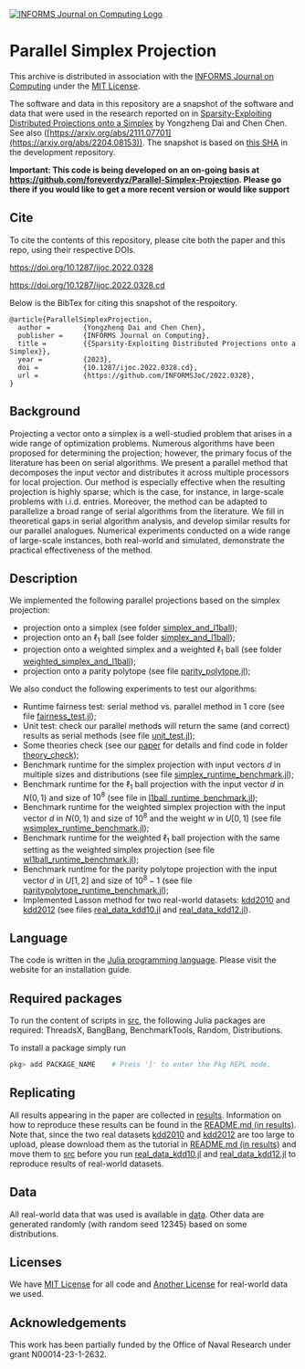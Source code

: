 
[![INFORMS Journal on Computing Logo](https://INFORMSJoC.github.io/logos/INFORMS_Journal_on_Computing_Header.jpg)](https://pubsonline.informs.org/journal/ijoc)

# Parallel Simplex Projection

This archive is distributed in association with the [INFORMS Journal on
Computing](https://pubsonline.informs.org/journal/ijoc) under the [MIT License](LICENSE).

The software and data in this repository are a snapshot of the software and data
that were used in the research reported on in [Sparsity-Exploiting Distributed Projections onto a Simplex](https://doi.org/10.1287/ijoc.2022.0328) by Yongzheng Dai and Chen Chen.  See also ([https://arxiv.org/abs/2111.07701](https://arxiv.org/abs/2204.08153)). The snapshot is based on 
[this SHA](https://github.com/tkralphs/JoCTemplate/commit/f7f30c63adbcb0811e5a133e1def696b74f3ba15) 
in the development repository.

**Important: This code is being developed on an on-going basis at
https://github.com/foreverdyz/Parallel-Simplex-Projection. Please go there if you would like to
get a more recent version or would like support**


## Cite

To cite the contents of this repository, please cite both the paper and this repo, using their respective DOIs.

https://doi.org/10.1287/ijoc.2022.0328

https://doi.org/10.1287/ijoc.2022.0328.cd

Below is the BibTex for citing this snapshot of the respoitory.

```
@article{ParallelSimplexProjection,
  author =        {Yongzheng Dai and Chen Chen},
  publisher =     {INFORMS Journal on Computing},
  title =         {{Sparsity-Exploiting Distributed Projections onto a Simplex}},
  year =          {2023},
  doi =           {10.1287/ijoc.2022.0328.cd},
  url =           {https://github.com/INFORMSJoC/2022.0328},
}  
```

## Background 

Projecting a vector onto a simplex is a well-studied problem that arises in a wide range of optimization problems.  Numerous algorithms have been proposed for determining the projection; however, the primary focus of the literature has been on serial algorithms. We present a parallel method that decomposes the input vector and distributes it across multiple processors for local projection. Our method is especially effective when the resulting projection is highly sparse; which is the case, for instance, in large-scale problems with i.i.d. entries. Moreover, the method can be adapted to parallelize a broad range of serial algorithms from the literature. We fill in theoretical gaps in serial algorithm analysis, and develop similar results for our parallel analogues. Numerical experiments conducted on a wide range of large-scale instances, both real-world and simulated, demonstrate the practical effectiveness of the method.  

## Description

We implemented the following parallel projections based on the simplex projection:
- projection onto a simplex (see folder [simplex_and_l1ball](src/simplex_and_l1ball));
- projection onto an $\ell_1$ ball (see folder [simplex_and_l1ball](src/simplex_and_l1ball));
- projection onto a weighted simplex and a weighted $\ell_1$ ball (see folder [weighted_simplex_and_l1ball](src/weighted_simplex_and_l1ball));
- projection onto a parity polytope (see file [parity_polytope.jl](src/parity_polytope.jl));

We also conduct the following experiments to test our algorithms:
- Runtime fairness test: serial method vs. parallel method in 1 core (see file [fairness_test.jl](src/fairness_test.jl));
- Unit test: check our parallel methods will return the same (and correct) results as serial methods (see file [unit_test.jl](src/unit_test.jl)); 
- Some theories check (see our [paper](https://doi.org/10.1287/ijoc.2022.0328) for details and find code in folder [theory_check](src/theory_check));
- Benchmark runtime for the simplex projection with input vectors $d$ in multiple sizes and distributions (see file [simplex_runtime_benchmark.jl](src/simplex_runtime_benchmark.jl));
- Benchmark runtime for the $\ell_1$ ball projection with the input vector $d$ in $N(0,1)$ and size of $10^8$ (see file in [l1ball_runtime_benchmark.jl](src/l1ball_runtime_benchmark.jl));
- Benchmark runtime for the weighted simplex projection with the input vector $d$ in $N(0,1)$ and size of $10^8$ and the weight $w$ in $U[0,1]$ (see file [wsimplex_runtime_benchmark.jl](src/wsimplex_runtime_benchmark.jl));
- Benchmark runtime for the weighted $\ell_1$ ball projection with the same setting as the weighted simplex projection (see file [wl1ball_runtime_benchmark.jl](src/wl1ball_runtime_benchmark.jl));
- Benchmark runtime for the parity polytope projection with the input vector $d$ in $U[1,2]$ and size of $10^8-1$ (see file [paritypolytope_runtime_benchmark.jl](src/paritypolytope_runtime_benchmark.jl));
- Implemented Lasson method for two real-world datasets: [kdd2010](https://www.csie.ntu.edu.tw/~cjlin/libsvmtools/datasets/binary.html#kdd2010%20(algebra)) and [kdd2012](https://www.csie.ntu.edu.tw/~cjlin/libsvmtools/datasets/binary.html#kdd2012) (see files [real_data_kdd10.jl](src/real_data_kdd10.jl) and [real_data_kdd12.jl](src/real_data_kdd12.jl)).

## Language

The code is written in the [Julia programming language](https://julialang.org). Please visit the website for an installation guide. 

## Required packages 

To run the content of scripts in [src](src), the following Julia packages are required: ThreadsX, BangBang, BenchmarkTools, Random, Distributions.

To install a package simply run

```julia
pkg> add PACKAGE_NAME    # Press ']' to enter the Pkg REPL mode.
```

## Replicating

All results appearing in the paper are collected in [results](results). Information on how to reproduce these results can be found in the [README.md (in results)](results/README.md). Note that, since the two real datasets [kdd2010](https://www.csie.ntu.edu.tw/~cjlin/libsvmtools/datasets/binary.html#kdd2010%20(algebra)) and [kdd2012](https://www.csie.ntu.edu.tw/~cjlin/libsvmtools/datasets/binary.html#kdd2012) are too large to upload, please download them as the tutorial in [README.md (in results)](results/README.md) and move them to [src](src) before you run [real_data_kdd10.jl](src/real_data_kdd10.jl) and [real_data_kdd12.jl](src/real_data_kdd12.jl) to reproduce results of real-world datasets. 

## Data 

All real-world data that was used is available in [data](data). Other data are generated randomly (with random seed 12345) based on some distributions.

## Licenses

We have [MIT License](LICENSE) for all code and [Another License](data/LICENSE) for real-world data we used.

## Acknowledgements

This work has been partially funded by the Office of Naval Research under grant N00014-23-1-2632.
